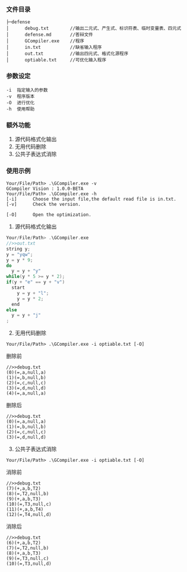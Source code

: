 ### 文件目录
 ```shell
├─defense
│      debug.txt        //输出二元式、产生式、标识符表、临时变量表、四元式  
│      defense.md       //答辩文件  
│      GCompiler.exe    //程序  
│      in.txt           //缺省输入程序  
│      out.txt          //输出四元式、格式化源程序  
│      optiable.txt     //可优化输入程序  
```
### 参数设定
```shell
-i  指定输入的参数
-v  程序版本
-O  进行优化
-h  使用帮助
```
### 额外功能
1. 源代码格式化输出
2. 无用代码删除
3. 公共子表达式消除

### 使用示例
```shell
Your/File/Path> .\GCompiler.exe -v
GCompiler Vision : 1.0.0-BETA
Your/File/Path> .\GCompiler.exe -h
[-i]      Choose the input file,the default read file is in.txt.
[-v]      Check the version.

[-O]      Open the optimization.
```
1. 源代码格式化输出
```cpp
Your/File/Path> .\GCompiler.exe
//>>out.txt
string y;
y = "yqw";
y = y * 9;
do
  y = y + "y"
while(y * 5 >= y * 2);
if(y + "e" == y + "v")
  start
    y = y + "l";
    y = y * 2;
  end
else
  y = y + "j"
;
```
2. 无用代码删除
```shell
Your/File/Path> .\GCompiler.exe -i optiable.txt [-O]
```  

删除前
```
//>>debug.txt
(0)(=,a,null,a)
(1)(=,b,null,b)
(2)(=,c,null,c)
(3)(=,d,null,d)
(4)(=,a,null,a)
```
删除后
```
//>>debug.txt
(0)(=,a,null,a)
(1)(=,b,null,b)
(2)(=,c,null,c)
(3)(=,d,null,d)
```
3. 公共子表达式消除  
```shell
Your/File/Path> .\GCompiler.exe -i optiable.txt [-O]
```  

消除前
```
//>>debug.txt
(7)(+,a,b,T2)
(8)(=,T2,null,b)
(9)(+,a,b,T3)
(10)(=,T3,null,c)
(11)(+,a,b,T4)
(12)(=,T4,null,d)
```  
消除后
```
//>>debug.txt
(6)(+,a,b,T2)
(7)(=,T2,null,b)
(8)(+,a,b,T3)
(9)(=,T3,null,c)
(10)(=,T3,null,d)
```